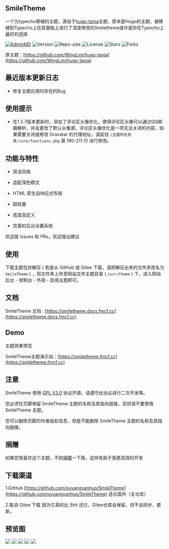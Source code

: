 <!--
 * @Author: ouyangyanhuo ouyangyanhuo@vip.qq.com
 * @Date: 2022-05-28 18:42:41
 * @LastEditors: ouyangyanhuo ouyangyanhuo@vip.qq.com
 * @LastEditTime: 2022-07-17 15:47:49
 * @FilePath: \SmileTheme\README.md
 * @Description: 这是默认设置,请设置`customMade`, 打开koroFileHeader查看配置 进行设置: https://github.com/OBKoro1/koro1FileHeader/wiki/%E9%85%8D%E7%BD%AE
-->
## SmileTheme

一个为typecho移植的主题，源自于[hugo-tania](https://github.com/WingLim/hugo-tania)主题，原本是Hugo的主题，被移植到Typecho上在其基础上进行了深度修改的Smiletheme或许是你在Typecho上最好的选择

[![AdminMD](https://img.shields.io/badge/Magneto-SmileTheme-brightgreen?style=for-the-badge)](https://fmcf.cc/technology/523/)
![Version](https://img.shields.io/badge/Version-1.2.7-critical?style=for-the-badge)
![Repo-size](https://img.shields.io/github/languages/code-size/ouyangyanhuo/SmileTheme?style=for-the-badge)
![License](https://img.shields.io/github/license/ouyangyanhuo/SmileTheme?style=for-the-badge)
![Stars](https://img.shields.io/github/stars/ouyangyanhuo/SmileTheme?style=for-the-badge)
![Forks](https://img.shields.io/github/forks/ouyangyanhuo/SmileTheme?style=for-the-badge&k)

原主题：[https://github.com/WingLim/hugo-tania](https://github.com/WingLim/hugo-tania)

## 最近版本更新日志

- 修复主题应用时存在的Bug

## 使用提示

- 在1.2.7版本更新时，添加了评论区头像优化，使得评论区头像可以通过QQ邮箱解析，并且更改了默认头像源，评论区头像优化是一项无法关闭的内容，如果需要关闭或修改 Gravatar 的代理地址，请前往 `/主题所在目录/core/functions.php` 第 190-211 行 进行修改。

## 功能与特性

- 简洁风格

- 适配深色模式

- HTML 原生自响应式布局

- 超轻量

- 高度自定义

- 完善的后台设置系统

欢迎提 Issues 和 PRs，欢迎提出建议

## 使用
下载主题包并解压 ( 若是从 GitHub 或 Gitee 下载，请把解压出来的文件夹改名为 `SmileTheme` ) ，将文件夹上传至网站文件主题目录 ( `/usr/theme` ) 下，进入网站后台 - 控制台 - 外观 - 启用主题即可。

## 文档

SmileTheme 文档 : [https://smiletheme.docs.fmcf.cc](https://smiletheme.docs.fmcf.cc)

## Demo

主题效果预览

SmileTheme主题演示站：[https://smiletheme.fmcf.cc](https://smiletheme.fmcf.cc)

## 注意

SmileTheme 使用 [GPL V3.0](https://github.com/ouyangyanhuo/SmileTheme/blob/main/LICENSE) 协议开源，请遵守此协议进行二次开发等。

您必须在页脚保留 SmileTheme 主题的名称及其指向链接，否则请不要使用 SmileTheme 主题。

您可以删除页脚的作者版权信息，但是不能删除 SmileTheme 主题的名称及其指向链接。

## 捐赠

如果您很喜欢这个主题，不妨[捐赠](https://www.verypoor.cn)一下我，这样有助于我更高效的开发

## 下载渠道

1.GitHub [https://github.com/ouyangyanhuo/SmileTheme](https://github.com/ouyangyanhuo/SmileTheme)  适合国外（主仓库）

2.取消 Gitee 下载 因为它真的比 Shit 还烂，Gitee仓库会保留，但不会同步、更新。

## 预览图
![](https://i.loli.net/2021/08/16/nmvW5uVKHChafsd.png)
![](https://i.loli.net/2021/08/16/sARYjilgO9MF2H1.png)
![](https://i.loli.net/2021/08/16/rcXL5KjbueZ6zQp.png)
![](https://i.loli.net/2021/08/16/wLxGjiPm6pZoyBt.png)
![](https://i.loli.net/2021/08/16/Cq1Dymtsur4eTAV.png)